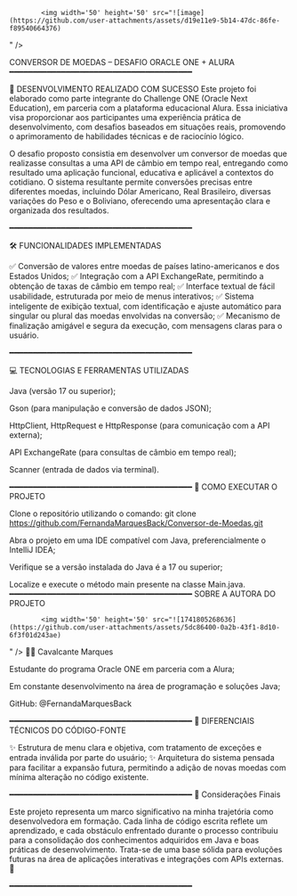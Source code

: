 <div style="display: inline">

            <img width='50' height='50' src="![image](https://github.com/user-attachments/assets/d19e11e9-5b14-47dc-86fe-f89540664376)
" />

CONVERSOR DE MOEDAS – DESAFIO ORACLE ONE + ALURA
━━━━━━━━━━━━━━━━━━━━━━━━━━━━━━━━━━━━━━━

📢 DESENVOLVIMENTO REALIZADO COM SUCESSO
Este projeto foi elaborado como parte integrante do Challenge ONE (Oracle Next Education), em parceria com a plataforma educacional Alura. Essa iniciativa visa proporcionar aos participantes uma experiência prática de desenvolvimento, com desafios baseados em situações reais, promovendo o aprimoramento de habilidades técnicas e de raciocínio lógico.

O desafio proposto consistia em desenvolver um conversor de moedas que realizasse consultas a uma API de câmbio em tempo real, entregando como resultado uma aplicação funcional, educativa e aplicável a contextos do cotidiano. O sistema resultante permite conversões precisas entre diferentes moedas, incluindo Dólar Americano, Real Brasileiro, diversas variações do Peso e o Boliviano, oferecendo uma apresentação clara e organizada dos resultados.

━━━━━━━━━━━━━━━━━━━━━━━━━━━━━━━━━━━━━━━

🛠 FUNCIONALIDADES IMPLEMENTADAS

✅ Conversão de valores entre moedas de países latino-americanos e dos Estados Unidos;
✅ Integração com a API ExchangeRate, permitindo a obtenção de taxas de câmbio em tempo real;
✅ Interface textual de fácil usabilidade, estruturada por meio de menus interativos;
✅ Sistema inteligente de exibição textual, com identificação e ajuste automático para singular ou plural das moedas envolvidas na conversão;
✅ Mecanismo de finalização amigável e segura da execução, com mensagens claras para o usuário.

━━━━━━━━━━━━━━━━━━━━━━━━━━━━━━━━━━━━━━━

💻 TECNOLOGIAS E FERRAMENTAS UTILIZADAS

Java (versão 17 ou superior);

Gson (para manipulação e conversão de dados JSON);

HttpClient, HttpRequest e HttpResponse (para comunicação com a API externa);

API ExchangeRate (para consultas de câmbio em tempo real);

Scanner (entrada de dados via terminal).

━━━━━━━━━━━━━━━━━━━━━━━━━━━━━━━━━━━━━━━
🚀 COMO EXECUTAR O PROJETO

Clone o repositório utilizando o comando:
git clone https://github.com/FernandaMarquesBack/Conversor-de-Moedas.git  

Abra o projeto em uma IDE compatível com Java, preferencialmente o IntelliJ IDEA;

Verifique se a versão instalada do Java é a 17 ou superior;

Localize e execute o método main presente na classe Main.java.
━━━━━━━━━━━━━━━━━━━━━━━━━━━━━━━━━━━━━━━
 SOBRE A AUTORA DO PROJETO

            <img width='50' height='50' src="![1741805268636](https://github.com/user-attachments/assets/5dc86400-0a2b-43f1-8d10-6f3f01d243ae)
" />
👩‍💻 Cavalcante Marques

Estudante do programa Oracle ONE em parceria com a Alura;

Em constante desenvolvimento na área de programação e soluções Java;

GitHub: @FernandaMarquesBack

━━━━━━━━━━━━━━━━━━━━━━━━━━━━━━━━━━━━━━━
📝 DIFERENCIAIS TÉCNICOS DO CÓDIGO-FONTE

✨ Estrutura de menu clara e objetiva, com tratamento de exceções e entrada inválida por parte do usuário;
✨ Arquitetura do sistema pensada para facilitar a expansão futura, permitindo a adição de novas moedas com mínima alteração no código existente.

━━━━━━━━━━━━━━━━━━━━━━━━━━━━━━━━━━━━━━━
📌 Considerações Finais

Este projeto representa um marco significativo na minha trajetória como desenvolvedora em formação. Cada linha de código escrita reflete um aprendizado, e cada obstáculo enfrentado durante o processo contribuiu para a consolidação dos conhecimentos adquiridos em Java e boas práticas de desenvolvimento. Trata-se de uma base sólida para evoluções futuras na área de aplicações interativas e integrações com APIs externas. 💪

━━━━━━━━━━━━━━━━━━━━━━━━━━━━━━━━━━━━━━━








